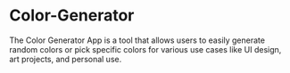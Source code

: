 # Color-Generator
The Color Generator App is a tool that allows users to easily generate random colors or pick specific colors for various use cases like UI design, art projects, and personal use.
